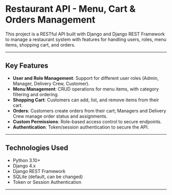 # Restaurant API - Menu, Cart & Orders Management

This project is a RESTful API built with Django and Django REST Framework to manage a restaurant system with features for handling users, roles, menu items, shopping cart, and orders.

---

## Key Features

- **User and Role Management**: Support for different user roles (Admin, Manager, Delivery Crew, Customer).
- **Menu Management**: CRUD operations for menu items, with category filtering and ordering.
- **Shopping Cart**: Customers can add, list, and remove items from their cart.
- **Orders**: Customers create orders from their cart; Managers and Delivery Crew manage order status and assignments.
- **Custom Permissions**: Role-based access control to secure endpoints.
- **Authentication**: Token/session authentication to secure the API.

---

## Technologies Used

- Python 3.10+
- Django 4.x
- Django REST Framework
- SQLite (default, can be changed)
- Token or Session Authentication

---
